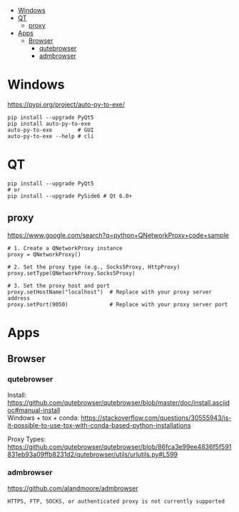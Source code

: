 <!-- TOC -->

- [Windows](#windows)
- [QT](#qt)
    - [proxy](#proxy)
- [Apps](#apps)
    - [Browser](#browser)
        - [qutebrowser](#qutebrowser)
        - [admbrowser](#admbrowser)

<!-- /TOC -->

# Windows

https://pypi.org/project/auto-py-to-exe/

    pip install --upgrade PyQt5
    pip install auto-py-to-exe
    auto-py-to-exe        # GUI
    auto-py-to-exe --help # cli

# QT

    pip install --upgrade PyQt5
    # or
    pip install --upgrade PySide6 # Qt 6.0+

## proxy
https://www.google.com/search?q=python+QNetworkProxy+code+sample

    # 1. Create a QNetworkProxy instance
    proxy = QNetworkProxy()

    # 2. Set the proxy type (e.g., Socks5Proxy, HttpProxy)
    proxy.setType(QNetworkProxy.Socks5Proxy)

    # 3. Set the proxy host and port
    proxy.setHostName("localhost")  # Replace with your proxy server address
    proxy.setPort(9050)             # Replace with your proxy server port

# Apps
## Browser
### qutebrowser
Install: https://github.com/qutebrowser/qutebrowser/blob/master/doc/install.asciidoc#manual-install  
Windows + tox + conda: https://stackoverflow.com/questions/30555943/is-it-possible-to-use-tox-with-conda-based-python-installations  

Proxy Types: https://github.com/qutebrowser/qutebrowser/blob/86fca3e99ee4836f5f591831eb93a09ffb8231d2/qutebrowser/utils/urlutils.py#L599

### admbrowser
https://github.com/alandmoore/admbrowser

    HTTPS, FTP, SOCKS, or authenticated proxy is not currently supported






